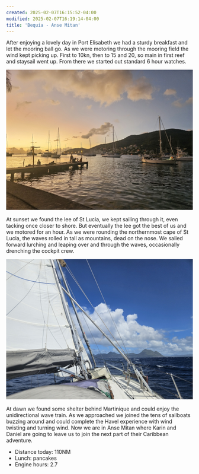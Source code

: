 ```yaml
---
created: 2025-02-07T16:15:52-04:00
modified: 2025-02-07T16:19:14-04:00
title: 'Bequia - Anse Mitan'
---
```


After enjoying a lovely day in Port Elisabeth we had a sturdy breakfast and let the mooring ball go. As we were motoring through the mooring field the wind kept picking up. First to 10kn, then to 15 and 20, so main in first reef and staysail went up. From there we started out standard 6 hour watches.

![Image](../2025/5548468b8ea087a1abdced82b375143e.jpg) 

At sunset we found the lee of St Lucia, we kept sailing through it, even tacking once closer to shore. But eventually the lee got the best of us and we motored for an hour. As we were rounding the northernmost cape of St Lucia, the waves rolled in tall as mountains, dead on the nose. We sailed forward lurching and leaping over and through the waves, occasionally drenching the cockpit crew.

![Image](../2025/caf4177619ded31fa9c4f2f47a7dde07.jpg) 

At dawn we found some shelter behind Martinique and could enjoy the unidirectional wave train. As we approached we joined the tens of sailboats buzzing around and could complete the Havel experience with wind twisting and turning  wind. Now we are in Anse Mitan where Karin and Daniel are going to leave us to join the next part of their Caribbean adventure.

* Distance today: 110NM
* Lunch: pancakes
* Engine hours: 2.7
